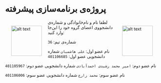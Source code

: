 # پروژه‌ی برنامه‌سازی پیشرفته
<div style="float: left; margin: 20px;">
  <img src=https://logoyar.com/content/wp-content/uploads/2021/04/sharif-university-logo-600x593.png alt="alt text" width="100" height="100">
</div>

<div style="float: right ; margin: 20px;">
  <img src=https://logoyar.com/content/wp-content/uploads/2021/04/sharif-university-logo-600x593.png alt="alt text" width="100" height="100">
</div>

لطفا نام و نام‌خانوادگی و شماره‌ی دانشجووی اعضای گروه خود را این‌جا وارد کنید:

شماره‌ی تیم: `36`

نام عضو اول: `علی هاشمیان`
شماره دانشجویی عضو اول: `401106685`

نام عضو دوم: `امیر محمد رشیدی احمدآبادی`
شماره دانشجویی عضو دوم: `401105967`

نام عضو سوم: `محمد زارع`
شماره دانشجویی عضو سوم: `401106006`




